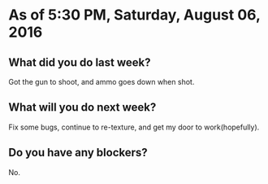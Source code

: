 # As of 5:30 PM, Saturday, August 06, 2016

## What did you do last week?

Got the gun to shoot, and ammo goes down when shot.

## What will you do next week?

Fix some bugs, continue to re-texture, and get my door to work(hopefully).

## Do you have any blockers?

No.

